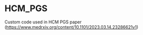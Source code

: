 # HCM_PGS

Custom code used in HCM PGS paper (https://www.medrxiv.org/content/10.1101/2023.03.14.23286621v1)
